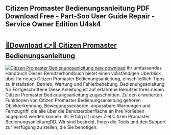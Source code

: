 ## Citizen Promaster Bedienungsanleitung PDF Download Free - Part-Soo User Guide Repair - Service Owner Edition U4sk4

# <h2><a href="http://df3v6l1.blite.top/?on=Citizen+Promaster+Bedienungsanleitung">🔗Download 👉🔴 Citizen Promaster Bedienungsanleitung</a></h2>

[![Citizen Promaster Bedienungsanleitung new download](https://i.imgur.com/lujVjoI.png)](http://df3v6l1.blite.top/?on=Citizen+Promaster+Bedienungsanleitung)
Ihr umfassendes Handbuch Dieses Benutzerhandbuch bietet einen vollständigen Überblick über Ihr neues Citizen Promaster Bedienungsanleitung, einschließlich Tipps zu Installation, Betrieb, Wartung und Fehlerbehebung. Bedienungsanleitung für Fortgeschrittene Diese Anleitung ist auf erfahrene Benutzer Ihres neuen Citizen Promaster Bedienungsanleitung zugeschnitten. Zu den erweiterten Funktionen von Citizen Promaster Bedienungsanleitung gehören Objekterkennung, Bewegungssensoren, anpassbare Warnungen und Fernzugriff, die alle über die Benutzeroberfläche an Ihre Vorlieben angepasst werden können. Ihr Erfolg ist unser Ziel Citizen Promaster BedienungsanleitungDD. Wir sind bestrebt, Ihnen die Tools und den Support zur Verfügung zu stellen, die Sie benötigen.
